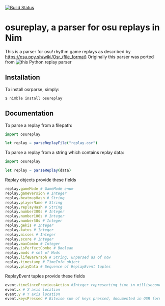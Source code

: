 [![Build Status](https://travis-ci.org/TiberiumN/nim-osureplay.svg?branch=master)](https://travis-ci.org/TiberiumN/nim-osureplay)
# osureplay, a parser for osu replays in Nim

This is a parser for osu! rhythm game replays as described by https://osu.ppy.sh/wiki/Osr_(file_format)
Originally this parser was ported from ![this](https://github.com/kszlim/osu-replay-parser) Python replay parser

## Installation
To install osrparse, simply:
```
$ nimble install osureplay
```

## Documentation
To parse a replay from a filepath:
```nim
import osureplay

let replay = parseReplayFile("replay.osr")
```

To parse a replay from a string which contains replay data:
```nim
import osureplay

let replay = parseReplay(data)
```

Replay objects provide these fields
```nim
replay.gameMode # GameMode enum
replay.gameVersion # Integer
replay.beatmapHash # String
replay.playerName # String
replay.replayHash # String
replay.number300s # Integer
replay.number100s # Integer
replay.number50s # Integer
replay.gekis # Integer
replay.katus # Integer
replay.misses # Integer
replay.score # Integer
replay.maxCombo # Integer
replay.isPerfectCombo # Boolean
replay.mods # set of Mods
replay.lifeBarGraph # String, unparsed as of now
replay.timestamp # TimeInfo object
replay.playData # Sequence of ReplayEvent tuples
```

ReplayEvent tuples provide these fields
```nim
event.timeSincePreviousAction #Integer representing time in milliseconds
event.x # X axis location
event.y # Y axis location
event.keysPressed # Bitwise sum of keys pressed, documented in OSR format page.
```
